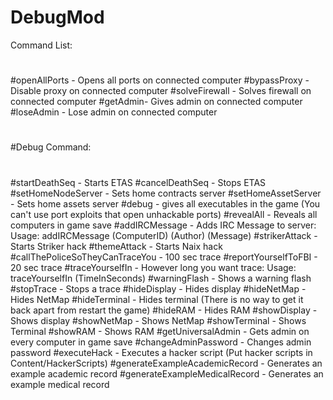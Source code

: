 # DebugMod

Command List:
#
#openAllPorts - Opens all ports on connected computer
#bypassProxy - Disable proxy on connected computer
#solveFirewall - Solves firewall on connected computer
#getAdmin- Gives admin on connected computer
#loseAdmin - Lose admin on connected computer
#
#
#
#
#
#
#
#
#
#
#
#
#
#
#
#
#
#
#
#
#
#
#
#
#
#
#
#
#
#
#
#
#
#
#
#
#
#
#
#
#
#
#
#
#
#
#Debug Command:
#
#startDeathSeq - Starts ETAS
#cancelDeathSeq - Stops ETAS
#setHomeNodeServer - Sets home contracts server
#setHomeAssetServer - Sets home assets server
#debug - gives all executables in the game (You can't use port exploits that open unhackable ports)
#revealAll - Reveals all computers in game save
#addIRCMessage - Adds IRC Message to server: Usage: addIRCMessage (ComputerID) (Author) (Message)
#strikerAttack - Starts Striker hack
#themeAttack - Starts Naix hack
#callThePoliceSoTheyCanTraceYou - 100 sec trace
#reportYourselfToFBI - 20 sec trace
#traceYourselfIn - However long you want trace: Usage: traceYourselfIn (TimeInSeconds)
#warningFlash - Shows a warning flash
#stopTrace - Stops a trace
#hideDisplay - Hides display
#hideNetMap - Hides NetMap
#hideTerminal - Hides terminal (There is no way to get it back apart from restart the game)
#hideRAM - Hides RAM
#showDisplay - Shows display
#showNetMap - Shows NetMap
#showTerminal - Shows Terminal
#showRAM - Shows RAM
#getUniversalAdmin - Gets admin on every computer in game save
#changeAdminPassword - Changes admin password
#executeHack - Executes a hacker script (Put hacker scripts in Content/HackerScripts)
#generateExampleAcademicRecord - Generates an example academic record
#generateExampleMedicalRecord - Generates an example medical record